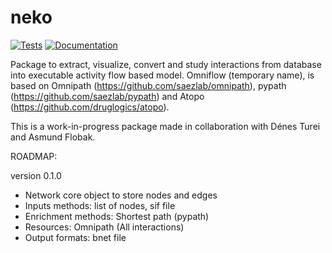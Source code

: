 # neko

[![Tests][badge-tests]][link-tests]
[![Documentation][badge-docs]][link-docs]

[badge-tests]: https://img.shields.io/github/actions/workflow/status/sysbio-curie/neko/test.yaml?branch=main
[link-tests]: https://github.com/sysbio-curie/neko/actions/workflows/test.yml
[badge-docs]: https://img.shields.io/readthedocs/neko
[link-docs]: https://neko.readthedocs.io

Package to extract, visualize, convert and study interactions from database into executable activity flow based model.
Omniflow (temporary name), is based on Omnipath (https://github.com/saezlab/omnipath), pypath (https://github.com/saezlab/pypath) and Atopo (https://github.com/druglogics/atopo).

This is a work-in-progress package made in collaboration with Dénes Turei and Asmund Flobak.

ROADMAP:

version 0.1.0
 <ul>
  <li>Network core object to store nodes and edges</li>
  <li>Inputs methods: list of nodes, sif file</li>
  <li>Enrichment methods: Shortest path (pypath)</li>
  <li>Resources: Omnipath (All interactions)</li>
  <li>Output formats: bnet file</li>
</ul>

